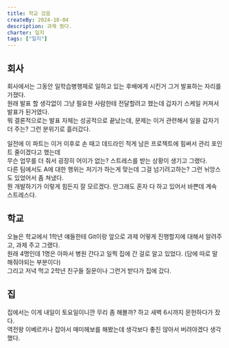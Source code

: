 ```yaml
---
title: 학교 갔음
createBy: 2024-10-04
description: 과제 줬다.
charter: 일지
tags: ["일지"]
---
```


## 회사

회사에서는 그동안 일학습병행제로 일하고 있는 후배에게 시킨거 그거 발표하는 자리를 가졌다.  
원래 발표 할 생각없이 그냥 필요한 사람한테 전달할려고 했는데 갑자기 스케일 커져서 발표가 된거였다.  
뭐 결론적으로는 발표 자체는 성공적으로 끝났는데, 문제는 이거 관련해서 일을 갑자기 더 주는? 그런 분위기로 흘러갔다.

일전에 이 파트는 이거 이후로 손 때고 데드라인 적게 남은 프로젝트에 힘써서 관리 포인트 줄이겠다고 했는데  
무슨 업무를 더 줘서 굉장히 어이가 없는? 스트레스를 받는 상황이 생기고 그랬다.  
다른 팀에서도 A에 대한 행위는 저기가 하는게 맞는데 그걸 넘기려고하는? 그런 뉘앙스도 있었어서 좀 쳐냈다.  
뭔 개발하기가 이렇게 힘든지 잘 모르겠다. 안그래도 혼자 다 하고 있어서 바쁜데 계속 스트레스다.

## 학교

오늘은 학교에서 1학년 얘들한테 Git이랑 앞으로 과제 어떻게 진행할지에 대해서 알려주고, 과제 주고 그랬다.  
원래 4명인데 1명은 아파서 병원 간다고 일찍 집에 간 걸로 알고 있었다. (담에 따로 말해줘야되는 부분이다)  
그리고 저녁 먹고 2학년 친구들 질문이나 그런거 받다가 집에 갔다.

## 집

집에서는 이게 내일이 토요일이니깐 무리 좀 해볼까? 하고 새벽 6시까지 몬헌하다가 잤다.  
역전왕 이베르카나 잡아서 매미헤보를 해봤는데 생각보다 좋진 않아서 버려야겠다 생각했다.

